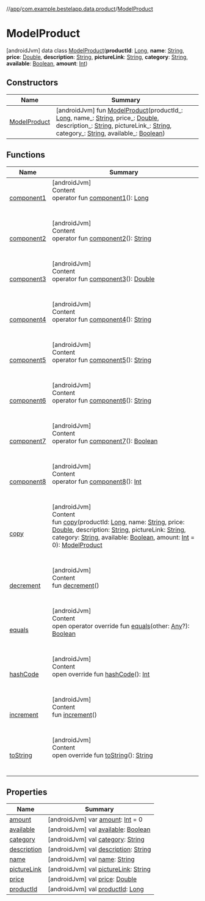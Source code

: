 //[app](../../index.md)/[com.example.bestelapp.data.product](../index.md)/[ModelProduct](index.md)



# ModelProduct  
 [androidJvm] data class [ModelProduct](index.md)(**productId**: [Long](https://kotlinlang.org/api/latest/jvm/stdlib/kotlin/-long/index.html), **name**: [String](https://kotlinlang.org/api/latest/jvm/stdlib/kotlin/-string/index.html), **price**: [Double](https://kotlinlang.org/api/latest/jvm/stdlib/kotlin/-double/index.html), **description**: [String](https://kotlinlang.org/api/latest/jvm/stdlib/kotlin/-string/index.html), **pictureLink**: [String](https://kotlinlang.org/api/latest/jvm/stdlib/kotlin/-string/index.html), **category**: [String](https://kotlinlang.org/api/latest/jvm/stdlib/kotlin/-string/index.html), **available**: [Boolean](https://kotlinlang.org/api/latest/jvm/stdlib/kotlin/-boolean/index.html), **amount**: [Int](https://kotlinlang.org/api/latest/jvm/stdlib/kotlin/-int/index.html))   


## Constructors  
  
|  Name|  Summary| 
|---|---|
| <a name="com.example.bestelapp.data.product/ModelProduct/ModelProduct/#kotlin.Long#kotlin.String#kotlin.Double#kotlin.String#kotlin.String#kotlin.String#kotlin.Boolean/PointingToDeclaration/"></a>[ModelProduct](-model-product.md)| <a name="com.example.bestelapp.data.product/ModelProduct/ModelProduct/#kotlin.Long#kotlin.String#kotlin.Double#kotlin.String#kotlin.String#kotlin.String#kotlin.Boolean/PointingToDeclaration/"></a> [androidJvm] fun [ModelProduct](-model-product.md)(productId_: [Long](https://kotlinlang.org/api/latest/jvm/stdlib/kotlin/-long/index.html), name_: [String](https://kotlinlang.org/api/latest/jvm/stdlib/kotlin/-string/index.html), price_: [Double](https://kotlinlang.org/api/latest/jvm/stdlib/kotlin/-double/index.html), description_: [String](https://kotlinlang.org/api/latest/jvm/stdlib/kotlin/-string/index.html), pictureLink_: [String](https://kotlinlang.org/api/latest/jvm/stdlib/kotlin/-string/index.html), category_: [String](https://kotlinlang.org/api/latest/jvm/stdlib/kotlin/-string/index.html), available_: [Boolean](https://kotlinlang.org/api/latest/jvm/stdlib/kotlin/-boolean/index.html))   <br>


## Functions  
  
|  Name|  Summary| 
|---|---|
| <a name="com.example.bestelapp.data.product/ModelProduct/component1/#/PointingToDeclaration/"></a>[component1](component1.md)| <a name="com.example.bestelapp.data.product/ModelProduct/component1/#/PointingToDeclaration/"></a>[androidJvm]  <br>Content  <br>operator fun [component1](component1.md)(): [Long](https://kotlinlang.org/api/latest/jvm/stdlib/kotlin/-long/index.html)  <br><br><br>
| <a name="com.example.bestelapp.data.product/ModelProduct/component2/#/PointingToDeclaration/"></a>[component2](component2.md)| <a name="com.example.bestelapp.data.product/ModelProduct/component2/#/PointingToDeclaration/"></a>[androidJvm]  <br>Content  <br>operator fun [component2](component2.md)(): [String](https://kotlinlang.org/api/latest/jvm/stdlib/kotlin/-string/index.html)  <br><br><br>
| <a name="com.example.bestelapp.data.product/ModelProduct/component3/#/PointingToDeclaration/"></a>[component3](component3.md)| <a name="com.example.bestelapp.data.product/ModelProduct/component3/#/PointingToDeclaration/"></a>[androidJvm]  <br>Content  <br>operator fun [component3](component3.md)(): [Double](https://kotlinlang.org/api/latest/jvm/stdlib/kotlin/-double/index.html)  <br><br><br>
| <a name="com.example.bestelapp.data.product/ModelProduct/component4/#/PointingToDeclaration/"></a>[component4](component4.md)| <a name="com.example.bestelapp.data.product/ModelProduct/component4/#/PointingToDeclaration/"></a>[androidJvm]  <br>Content  <br>operator fun [component4](component4.md)(): [String](https://kotlinlang.org/api/latest/jvm/stdlib/kotlin/-string/index.html)  <br><br><br>
| <a name="com.example.bestelapp.data.product/ModelProduct/component5/#/PointingToDeclaration/"></a>[component5](component5.md)| <a name="com.example.bestelapp.data.product/ModelProduct/component5/#/PointingToDeclaration/"></a>[androidJvm]  <br>Content  <br>operator fun [component5](component5.md)(): [String](https://kotlinlang.org/api/latest/jvm/stdlib/kotlin/-string/index.html)  <br><br><br>
| <a name="com.example.bestelapp.data.product/ModelProduct/component6/#/PointingToDeclaration/"></a>[component6](component6.md)| <a name="com.example.bestelapp.data.product/ModelProduct/component6/#/PointingToDeclaration/"></a>[androidJvm]  <br>Content  <br>operator fun [component6](component6.md)(): [String](https://kotlinlang.org/api/latest/jvm/stdlib/kotlin/-string/index.html)  <br><br><br>
| <a name="com.example.bestelapp.data.product/ModelProduct/component7/#/PointingToDeclaration/"></a>[component7](component7.md)| <a name="com.example.bestelapp.data.product/ModelProduct/component7/#/PointingToDeclaration/"></a>[androidJvm]  <br>Content  <br>operator fun [component7](component7.md)(): [Boolean](https://kotlinlang.org/api/latest/jvm/stdlib/kotlin/-boolean/index.html)  <br><br><br>
| <a name="com.example.bestelapp.data.product/ModelProduct/component8/#/PointingToDeclaration/"></a>[component8](component8.md)| <a name="com.example.bestelapp.data.product/ModelProduct/component8/#/PointingToDeclaration/"></a>[androidJvm]  <br>Content  <br>operator fun [component8](component8.md)(): [Int](https://kotlinlang.org/api/latest/jvm/stdlib/kotlin/-int/index.html)  <br><br><br>
| <a name="com.example.bestelapp.data.product/ModelProduct/copy/#kotlin.Long#kotlin.String#kotlin.Double#kotlin.String#kotlin.String#kotlin.String#kotlin.Boolean#kotlin.Int/PointingToDeclaration/"></a>[copy](copy.md)| <a name="com.example.bestelapp.data.product/ModelProduct/copy/#kotlin.Long#kotlin.String#kotlin.Double#kotlin.String#kotlin.String#kotlin.String#kotlin.Boolean#kotlin.Int/PointingToDeclaration/"></a>[androidJvm]  <br>Content  <br>fun [copy](copy.md)(productId: [Long](https://kotlinlang.org/api/latest/jvm/stdlib/kotlin/-long/index.html), name: [String](https://kotlinlang.org/api/latest/jvm/stdlib/kotlin/-string/index.html), price: [Double](https://kotlinlang.org/api/latest/jvm/stdlib/kotlin/-double/index.html), description: [String](https://kotlinlang.org/api/latest/jvm/stdlib/kotlin/-string/index.html), pictureLink: [String](https://kotlinlang.org/api/latest/jvm/stdlib/kotlin/-string/index.html), category: [String](https://kotlinlang.org/api/latest/jvm/stdlib/kotlin/-string/index.html), available: [Boolean](https://kotlinlang.org/api/latest/jvm/stdlib/kotlin/-boolean/index.html), amount: [Int](https://kotlinlang.org/api/latest/jvm/stdlib/kotlin/-int/index.html) = 0): [ModelProduct](index.md)  <br><br><br>
| <a name="com.example.bestelapp.data.product/ModelProduct/decrement/#/PointingToDeclaration/"></a>[decrement](decrement.md)| <a name="com.example.bestelapp.data.product/ModelProduct/decrement/#/PointingToDeclaration/"></a>[androidJvm]  <br>Content  <br>fun [decrement](decrement.md)()  <br><br><br>
| <a name="kotlin/Any/equals/#kotlin.Any?/PointingToDeclaration/"></a>[equals](../../com.example.bestelapp.repository/-product-repository/index.md#%5Bkotlin%2FAny%2Fequals%2F%23kotlin.Any%3F%2FPointingToDeclaration%2F%5D%2FFunctions%2F-1734719689)| <a name="kotlin/Any/equals/#kotlin.Any?/PointingToDeclaration/"></a>[androidJvm]  <br>Content  <br>open operator override fun [equals](../../com.example.bestelapp.repository/-product-repository/index.md#%5Bkotlin%2FAny%2Fequals%2F%23kotlin.Any%3F%2FPointingToDeclaration%2F%5D%2FFunctions%2F-1734719689)(other: [Any](https://kotlinlang.org/api/latest/jvm/stdlib/kotlin/-any/index.html)?): [Boolean](https://kotlinlang.org/api/latest/jvm/stdlib/kotlin/-boolean/index.html)  <br><br><br>
| <a name="kotlin/Any/hashCode/#/PointingToDeclaration/"></a>[hashCode](../../com.example.bestelapp.repository/-product-repository/index.md#%5Bkotlin%2FAny%2FhashCode%2F%23%2FPointingToDeclaration%2F%5D%2FFunctions%2F-1734719689)| <a name="kotlin/Any/hashCode/#/PointingToDeclaration/"></a>[androidJvm]  <br>Content  <br>open override fun [hashCode](../../com.example.bestelapp.repository/-product-repository/index.md#%5Bkotlin%2FAny%2FhashCode%2F%23%2FPointingToDeclaration%2F%5D%2FFunctions%2F-1734719689)(): [Int](https://kotlinlang.org/api/latest/jvm/stdlib/kotlin/-int/index.html)  <br><br><br>
| <a name="com.example.bestelapp.data.product/ModelProduct/increment/#/PointingToDeclaration/"></a>[increment](increment.md)| <a name="com.example.bestelapp.data.product/ModelProduct/increment/#/PointingToDeclaration/"></a>[androidJvm]  <br>Content  <br>fun [increment](increment.md)()  <br><br><br>
| <a name="kotlin/Any/toString/#/PointingToDeclaration/"></a>[toString](../../com.example.bestelapp.repository/-product-repository/index.md#%5Bkotlin%2FAny%2FtoString%2F%23%2FPointingToDeclaration%2F%5D%2FFunctions%2F-1734719689)| <a name="kotlin/Any/toString/#/PointingToDeclaration/"></a>[androidJvm]  <br>Content  <br>open override fun [toString](../../com.example.bestelapp.repository/-product-repository/index.md#%5Bkotlin%2FAny%2FtoString%2F%23%2FPointingToDeclaration%2F%5D%2FFunctions%2F-1734719689)(): [String](https://kotlinlang.org/api/latest/jvm/stdlib/kotlin/-string/index.html)  <br><br><br>


## Properties  
  
|  Name|  Summary| 
|---|---|
| <a name="com.example.bestelapp.data.product/ModelProduct/amount/#/PointingToDeclaration/"></a>[amount](amount.md)| <a name="com.example.bestelapp.data.product/ModelProduct/amount/#/PointingToDeclaration/"></a> [androidJvm] var [amount](amount.md): [Int](https://kotlinlang.org/api/latest/jvm/stdlib/kotlin/-int/index.html) = 0   <br>
| <a name="com.example.bestelapp.data.product/ModelProduct/available/#/PointingToDeclaration/"></a>[available](available.md)| <a name="com.example.bestelapp.data.product/ModelProduct/available/#/PointingToDeclaration/"></a> [androidJvm] val [available](available.md): [Boolean](https://kotlinlang.org/api/latest/jvm/stdlib/kotlin/-boolean/index.html)   <br>
| <a name="com.example.bestelapp.data.product/ModelProduct/category/#/PointingToDeclaration/"></a>[category](category.md)| <a name="com.example.bestelapp.data.product/ModelProduct/category/#/PointingToDeclaration/"></a> [androidJvm] val [category](category.md): [String](https://kotlinlang.org/api/latest/jvm/stdlib/kotlin/-string/index.html)   <br>
| <a name="com.example.bestelapp.data.product/ModelProduct/description/#/PointingToDeclaration/"></a>[description](description.md)| <a name="com.example.bestelapp.data.product/ModelProduct/description/#/PointingToDeclaration/"></a> [androidJvm] val [description](description.md): [String](https://kotlinlang.org/api/latest/jvm/stdlib/kotlin/-string/index.html)   <br>
| <a name="com.example.bestelapp.data.product/ModelProduct/name/#/PointingToDeclaration/"></a>[name](name.md)| <a name="com.example.bestelapp.data.product/ModelProduct/name/#/PointingToDeclaration/"></a> [androidJvm] val [name](name.md): [String](https://kotlinlang.org/api/latest/jvm/stdlib/kotlin/-string/index.html)   <br>
| <a name="com.example.bestelapp.data.product/ModelProduct/pictureLink/#/PointingToDeclaration/"></a>[pictureLink](picture-link.md)| <a name="com.example.bestelapp.data.product/ModelProduct/pictureLink/#/PointingToDeclaration/"></a> [androidJvm] val [pictureLink](picture-link.md): [String](https://kotlinlang.org/api/latest/jvm/stdlib/kotlin/-string/index.html)   <br>
| <a name="com.example.bestelapp.data.product/ModelProduct/price/#/PointingToDeclaration/"></a>[price](price.md)| <a name="com.example.bestelapp.data.product/ModelProduct/price/#/PointingToDeclaration/"></a> [androidJvm] val [price](price.md): [Double](https://kotlinlang.org/api/latest/jvm/stdlib/kotlin/-double/index.html)   <br>
| <a name="com.example.bestelapp.data.product/ModelProduct/productId/#/PointingToDeclaration/"></a>[productId](product-id.md)| <a name="com.example.bestelapp.data.product/ModelProduct/productId/#/PointingToDeclaration/"></a> [androidJvm] val [productId](product-id.md): [Long](https://kotlinlang.org/api/latest/jvm/stdlib/kotlin/-long/index.html)   <br>

